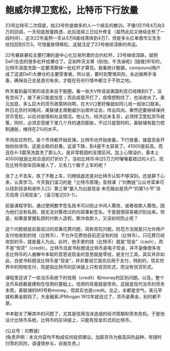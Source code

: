 # 鲍威尔捍卫宽松，比特币下行放量

23号比特币二次探底，给23号抄底做多的人一个结实的教训。不像1月11号4万向3万的回调，一天彻底放量跌透，此后连续三日拉升修复（虽然此后又继续走熊了一段时间），这次22号虽然一天从5万8直线落体到4万7，但是多头扛单救市又生生给拉回到5万3。可惜量放得稀松，这就注定了23号继续深跌的命运。

22号暴跌暴拉主要打爆的是中心化交易所里的合约杠杆。23号继续深跌，就把DeFi生态的很多杠杆给爆仓了。正如昨天文章《别怕，牛洗澡呢》[链接]所写的，比特币深度洗盘一定要清算掉一批杠杆才算完。我看统计数据，compound用户成了这波DeFi大爆仓的主要受害者。所以说，要时刻警惕风险，永远做两手准备，确保自己总是游刃有余，才能在任何行情中都立于不败之地。

昨天看到最可笑的谣言来自于股圈，看一些大V传谣说美国利息已经降到0了，没有空间了，接下来只能是加息；而且疫苗开打了，疫情控制住了，也该收水了。美元加息，多么巨大的货币政策转向啊，在大V口里好像就如同儿戏一般张口就来。昨日北京时间晚间，美联储主席鲍威尔出席听证会，传出风向，果然还要继续保持货币宽松，以应对疫情和社会情况。他认为，经济远未复苏，必须捍卫宽松货币政策，同时，必须忍受接下里几个月的通货膨胀，不过只是暂时的，美联储有能力控制通胀，维持在2%的水平。

市场反应热烈。各个市场都开始反弹。比特币也开始放量。下行放量，接盘资金开始纷纷进场，这是企稳的前奏。这波下跌，到4是不太容易了。41000是前高，而且在4-3震荡洗盘洗了那么久，是非常稳固的支撑区间。加上心理溢价，基本上45000就是比较合适的打折价了。当初比特币冲过5万刀时嚷嚷着错过的人们，现在比特币倒车回来接人了，又有几个敢于上车的呢？

涨了上不去车，跌了不敢上车，归根结底还是对比特币认知不够深刻。还是静下心来，认真学习。今天我们温习的是「比特币原理」音频课（“刘教链”公众号菜单可以找到目录和收听入口）第三章“量入为出是现金 未花输出是资产”的第1小节“消灭信用 只用现金”。（温习笔记03-1）。

前面课程学到，通过使用数字签名技术可以防止中间人篡改，或者收款人篡改。因为他们没有私钥，就无法对篡改过的内容重新签名，于是就很容易被识别出来。但是，如果是掌握私钥的付款人造假，欺诈收款人，又该如何防止呢？

这个问题就是前面说过的双重花费问题，简称双花问题。防范方法就是只允许用户支付他收到的钱（比特币），不允许花费他目前还没有的钱（比特币）。只花费已经收到的币，就是量入为出。此时，他手里的钱（比特币）就是“现金”（cash），而不是“信贷”（credit）。比特币白皮书标题说比特币是电子现金，并不是像很多攻击比特币的人曲解中本聪的意思说现金的意思就是零钱，是支付工具。其实并非如此，白皮书标题说比特币是“现金”，并非要说它首先应用于支付，特别的，现实世界中的购物支付，而是指比特币的区块链上只有现货形式，而没有信贷形式。

课程里还讲了一些法币系统下的信用（credit）和money的区别问题。以及，整个法币系统都是建构在信用的基础上。信用的背面就是债务。这就是现代法币的债务本质。美联储的M0号称money，但其实也是credit。总之，全都是空气。美元早就和黄金脱钩了。大金融家JPMorgan 1912年就说过了，货币是黄金，别的都不是。

中本聪太了解其中的问题了，尤其是信用泡沫造成的经济周期和债务危机。于是他设计比特币系统，比特币的区块链上，只能有现金形式的比特币。

(公众号：刘教链) \
(免责声明：本文内容均不构成任何投资建议。加密货币为极高风险品种，有随时归零的风险，请谨慎参与，自我负责。)
